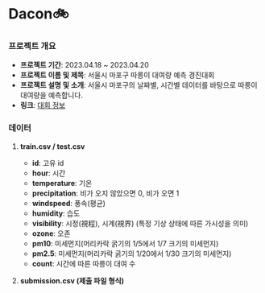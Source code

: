 # Dacon🚲

### 프로젝트 개요

- **프로젝트 기간**: 2023.04.18 ~ 2023.04.20
- **프로젝트 이름 및 제목**: 서울시 마포구 따릉이 대여량 예측 경진대회
- **프로젝트 설명 및 소개**: 서울시 마포구의 날짜별, 시간별 데이터를 바탕으로 따릉이 대여량을 예측합니다.
- **링크**: [대회 정보](https://dacon.io/competitions/open/235576/overview/description)

### 데이터

1. **train.csv / test.csv**
   - **id**: 고유 id
   - **hour**: 시간
   - **temperature**: 기온
   - **precipitation**: 비가 오지 않았으면 0, 비가 오면 1
   - **windspeed**: 풍속(평균)
   - **humidity**: 습도
   - **visibility**: 시정(視程), 시계(視界) (특정 기상 상태에 따른 가시성을 의미)
   - **ozone**: 오존
   - **pm10**: 미세먼지(머리카락 굵기의 1/5에서 1/7 크기의 미세먼지)
   - **pm2.5**: 미세먼지(머리카락 굵기의 1/20에서 1/30 크기의 미세먼지)
   - **count**: 시간에 따른 따릉이 대여 수

2. **submission.csv (제출 파일 형식)**
